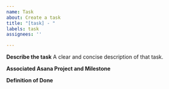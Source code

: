 ```yaml
---
name: Task
about: Create a task
title: "[task] - "
labels: task
assignees: ''

---
```


**Describe the task**
A clear and concise description of that task.

**Associated Asana Project and Milestone**

**Definition of Done**
